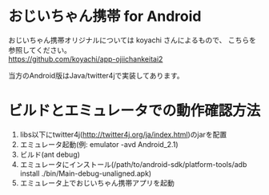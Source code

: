 おじいちゃん携帯 for Android
============================

おじいちゃん携帯オリジナルについては koyachi さんによるもので、
こちらを参照してください。  
https://github.com/koyachi/app-ojiichankeitai2


当方のAndroid版はJava/twitter4jで実装してあります。


ビルドとエミュレータでの動作確認方法
===============================

1. libs以下にtwitter4j(http://twitter4j.org/ja/index.html)のjarを配置
2. エミュレータ起動(例: emulator -avd Android_2.1)
3. ビルド(ant debug)
4. エミュレータにインストール(/path/to/android-sdk/platform-tools/adb install ./bin/Main-debug-unaligned.apk)
5. エミュレータ上でおじいちゃん携帯アプリを起動
